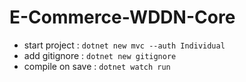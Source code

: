 # E-Commerce-WDDN-Core

- start project : `dotnet new mvc --auth Individual`
- add gitignore : `dotnet new gitignore`
- compile on save : `dotnet watch run`
